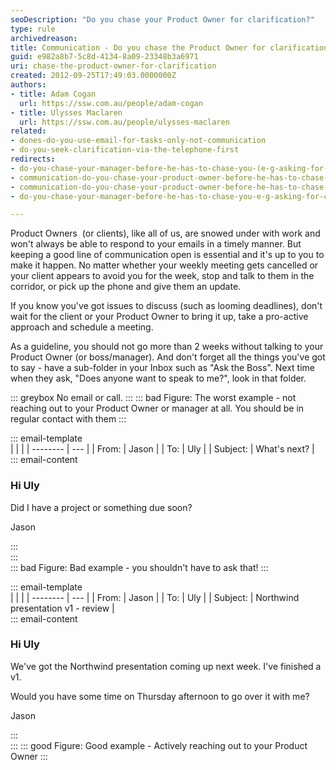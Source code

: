 ```yaml
---
seoDescription: "Do you chase your Product Owner for clarification?"
type: rule
archivedreason: 
title: Communication - Do you chase the Product Owner for clarification?
guid: e982a8b7-5c8d-4134-8a09-23348b3a6971
uri: chase-the-product-owner-for-clarification
created: 2012-09-25T17:49:03.0000000Z
authors:
- title: Adam Cogan
  url: https://ssw.com.au/people/adam-cogan
- title: Ulysses Maclaren
  url: https://ssw.com.au/people/ulysses-maclaren
related: 
- dones-do-you-use-email-for-tasks-only-not-communication
- do-you-seek-clarification-via-the-telephone-first
redirects:
- do-you-chase-your-manager-before-he-has-to-chase-you-(e-g-asking-for-clarification)
- communication-do-you-chase-your-product-owner-before-he-has-to-chase-you-e-g-asking-for-clarification
- communication-do-you-chase-your-product-owner-before-he-has-to-chase-you-(e-g-asking-for-clarification)
- do-you-chase-your-manager-before-he-has-to-chase-you-e-g-asking-for-clarification

---
```


Product Owners  (or clients), like all of us, are snowed under with work and won't always be able to respond to your emails in a timely manner. But keeping a good line of communication open is essential and it's up to you to make it happen. No matter whether your weekly meeting gets cancelled or your client appears to avoid you for the week, stop and talk to them in the corridor, or pick up the phone and give them an update.

If you know you've got issues to discuss (such as looming deadlines), don't wait for the client or your Product Owner to bring it up, take a pro-active approach and schedule a meeting.

<!--endintro-->

As a guideline, you should not go more than 2 weeks without talking to your Product Owner (or boss/manager). And don't forget all the things you've got to say - have a sub-folder in your Inbox such as "Ask the Boss". Next time when they ask, "Does anyone want to speak to me?", look in that folder.

::: greybox
No email or call.
:::
::: bad
Figure: The worst example - not reaching out to your Product Owner or manager at all. You should be in regular contact with them
:::

::: email-template  
|          |     |
| -------- | --- |
| From:    | Jason |
| To:      | Uly |
| Subject: | What's next? |  
::: email-content  

### Hi Uly  

Did I have a project or something due soon?

Jason

:::  
:::  
::: bad
Figure: Bad example - you shouldn't have to ask that!
:::

::: email-template  
|          |     |
| -------- | --- |
| From:    | Jason |
| To:      | Uly |
| Subject: | Northwind presentation v1 - review |  
::: email-content  

### Hi Uly  

We've got the Northwind presentation coming up next week. I've finished a v1.

Would you have some time on Thursday afternoon to go over it with me?

Jason

:::  
:::
::: good
Figure: Good example - Actively reaching out to your Product Owner
:::
